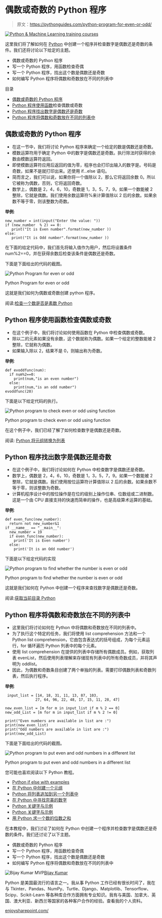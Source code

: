 # 偶数或奇数的 Python 程序

> 原文：<https://pythonguides.com/python-program-for-even-or-odd/>

[![Python & Machine Learning training courses](img/49ec9c6da89a04c9f45bab643f8c765c.png)](https://sharepointsky.teachable.com/p/python-and-machine-learning-training-course)

这里我们将了解如何在 [Python](https://pythonguides.com/python-hello-world-program/) 中创建一个程序并检查数字是偶数还是奇数的条件。我们还将讨论以下给定的主题。

*   偶数或奇数的 Python 程序
*   写一个 Python 程序，用函数检查奇偶
*   写一个 Python 程序，找出这个数是偶数还是奇数
*   如何编写 Python 程序将偶数和奇数放在不同的列表中

目录

[](#)

*   [偶数或奇数的 Python 程序](#Python_Program_for_even_or_odd "Python Program for even or odd")
*   [Python 程序使用函数](#Python_program_to_check_even_or_odd_using_function "Python program to check even or odd using function")检查偶数或奇数
*   [Python 程序找出数字是偶数还是奇数](#Python_program_to_find_whether_the_number_is_even_or_odd "Python program to find whether the number is even or odd")
*   [Python 程序将偶数和奇数放在不同的列表中](#Python_program_to_put_even_and_odd_numbers_in_a_different_list "Python program to put even and odd numbers in a different list")

## 偶数或奇数的 Python 程序

*   在这一节中，我们将讨论 Python 程序来确定一个给定的数是偶数还是奇数。
*   模数运算符用于确定 Python 中的数字是偶数还是奇数。执行除法时获得的余数由模数运算符返回。
*   即使模数运算符应用后返回的值为零，程序也会打印出输入的数字是。号码是奇数，如果不是就打印出来。还使用 if…else 语句。
*   简而言之，我们可以说，如果你将一个值除以 2，那么它将返回余数 0。所以它被称为偶数，否则，它将返回奇数。
*   数学上，偶数是 2，4，6，10，奇数是 1，3，5，7，9。如果一个数能被 2 整除，它就是偶数。我们使用余数运算符%来计算值除以 2 后的余数。如果余数不等于零，则该整数为奇数。

**举例**:

```
new_number = int(input("Enter the value: "))  
if (new_number  % 2) == 0:  
   print("It is Even number".format(new_number ))  
else:  
   print("It is Odd number".format(new_number )) 
```

在下面的给定代码中，我们首先将输入值作为用户，然后将设置条件 num%2==0，并在获得余数后检查该条件是偶数还是奇数。

下面是下面给出的代码的截图。

![Python Program for even or odd](img/c2f4ddb2427636782fdc749352b2de01.png "Python Program for even or odd")

Python Program for even or odd

这就是我们如何为偶数或奇数创建 python 程序。

阅读:[检查一个数是否是素数 Python](https://pythonguides.com/check-if-a-number-is-a-prime-python/)

## Python 程序使用函数检查偶数或奇数

*   在这个例子中，我们将讨论如何使用函数在 Python 中检查偶数或奇数。
*   除以二的元素如果没有余数，这个数就称为偶数。如果一个给定的整数能被 2 整除，它就称为偶数。
*   如果输入除以 2，结果不是 0，则输出称为奇数。

**举例**:

```
def evoddfunc(num):
  if num%2==0:
    print(num,"is an even number")
  else:
    print(num,"is an odd number")
evoddfunc(20)
```

下面是以下给定代码的执行。

![Python program to check even or odd using function](img/3d125b780c48037dd0e581f6ab7523b7.png "Python program to check even or odd using function")

Python program to check even or odd using function

在这个例子中，我们已经了解了如何检查数字是偶数还是奇数。

阅读: [Python 将元组转换为列表](https://pythonguides.com/python-convert-tuple-to-list/)

## Python 程序找出数字是偶数还是奇数

*   在这个例子中，我们将讨论如何在 Python 中检查数字是偶数还是奇数。
*   数学上，偶数是 2，4，6，10，奇数是 1，3，5，7，9。如果一个数能被 2 整除，它就是偶数。我们使用按位运算符计算值除以 2 后的余数。如果余数不等于零，则该整数为奇数。
*   计算机程序设计中的按位操作是在位的级别上操作位串、位数组或二进制数。这是一个由 CPU 直接支持的快速而简单的操作，也是高级算术运算的基础。

**举例**:

```
def even_func(new_number):
  return not new_number&1
if __name__ == "__main__":
  new_number = 19
  if even_func(new_number):
    print('It is Even number')
  else:
    print('It is an Odd number')
```

下面是以下给定代码的实现

![Python program to find whether the number is even or odd](img/9ba09088e9d616811461abaa3c05497b.png "Python program to find whether the number is even or odd")

Python program to find whether the number is even or odd

这就是我们如何在 Python 中创建一个程序来查找数字是偶数还是奇数。

阅读:[获取当前目录 Python](https://pythonguides.com/get-current-directory-python/)

## Python 程序将偶数和奇数放在不同的列表中

*   这里我们将讨论如何在 Python 中将偶数和奇数放在不同的列表中。
*   为了执行这个特定的任务，我们将使用 list comprehension 方法和一个 Python list comprehension，它由包含表达式的括号组成，为每个元素运行，for 循环遍历 Python 列表中的每个元素。
*   使用 list comprehension 在提供的列表中存储所有偶数成员。例如，获取列表 evenList，然后使用列表理解来存储现有列表中的所有奇数成员，并将其声明为 oddlist。
*   因此，为偶数和奇数条目创建了两个单独的列表。需要打印偶数列表和奇数列表，然后执行程序。

**举例**:

```
 input_list = [14, 18, 31, 11, 13, 87, 103,
              27, 64, 96, 22, 48, 17, 15, 11, 28, 47]

new_even_list = [m for m in input_list if m % 2 == 0]
new_odd_List = [m for m in input_list if m % 2 != 0]

print("Even numbers are available in list are :")
print(new_even_list)
print("Odd numbers are available in list are :")
print(new_odd_List)
```

下面是下面给出的代码的截图。

![Python program to put even and odd numbers in a different list](img/5367fce0eefc4e454c7e46b2f8bc3ea8.png "Python program to put even and odd numbers in a different list")

Python program to put even and odd numbers in a different list

您可能也喜欢阅读以下 Python 教程。

*   [Python if else with examples](https://pythonguides.com/python-if-else/)
*   [在 Python 中创建一个元组](https://pythonguides.com/create-a-tuple-in-python/)
*   [Python 将列表追加到另一个列表中](https://pythonguides.com/python-append-list-to-another-list/)
*   [在 Python 中寻找完美的数字](https://pythonguides.com/perfect-number-in-python/)
*   [Python 关键字与示例](https://pythonguides.com/python-keywords/)
*   [Python 关键字与示例](https://pythonguides.com/python-keywords/)
*   [用 Python 求一个数的位数之和](https://pythonguides.com/sum-of-digits-of-a-number-in-python/)

在本教程中，我们讨论了如何在 Python 中创建一个程序并检查数字是偶数还是奇数的条件。我们还讨论了以下主题。

*   偶数或奇数的 Python 程序
*   写一个 Python 程序，用函数检查奇偶
*   写一个 Python 程序，找出这个数是偶数还是奇数
*   如何编写 Python 程序将偶数和奇数放在不同的列表中

![Bijay Kumar MVP](img/9cb1c9117bcc4bbbaba71db8d37d76ef.png "Bijay Kumar MVP")[Bijay Kumar](https://pythonguides.com/author/fewlines4biju/)

Python 是美国最流行的语言之一。我从事 Python 工作已经有很长时间了，我在与 Tkinter、Pandas、NumPy、Turtle、Django、Matplotlib、Tensorflow、Scipy、Scikit-Learn 等各种库合作方面拥有专业知识。我有与美国、加拿大、英国、澳大利亚、新西兰等国家的各种客户合作的经验。查看我的个人资料。

[enjoysharepoint.com/](https://enjoysharepoint.com/)[](https://www.facebook.com/fewlines4biju "Facebook")[](https://www.linkedin.com/in/fewlines4biju/ "Linkedin")[](https://twitter.com/fewlines4biju "Twitter")